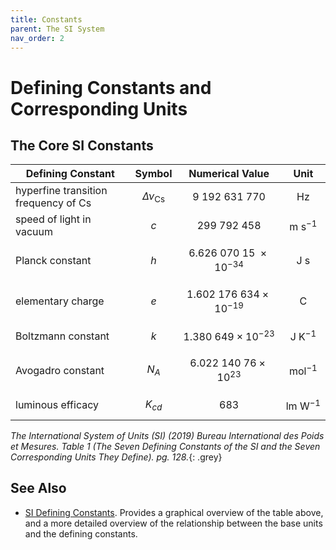 ```yaml
---
title: Constants
parent: The SI System
nav_order: 2
---
```


# Defining Constants and Corresponding Units

## The Core SI Constants

| **Defining Constant**                | **Symbol**                 | **Numerical Value**                 | **Unit**                     |
|--------------------------------------|----------------------------|-------------------------------------|------------------------------|
| hyperfine transition frequency of Cs | $$\Delta \nu_{\text{Cs}}$$ | $$9\ 192\ 631\ 770$$                | $$\text{Hz}$$                |
| speed of light in vacuum             | $$c$$                      | $$299\ 792\ 458$$                   | $$\text{m}\ \text{s}^{−1}$$  |
| Planck constant                      | $$h$$                      | $$6.626\ 070\ 15\ \times 10^{−34}$$ | $$\text{J}\ \text{s}$$       |
| elementary charge                    | $$e$$                      | $$1.602\ 176\ 634 × 10^{−19}$$      | $$\text{C}$$                 |
| Boltzmann constant                   | $$k$$                      | $$1.380\ 649 \times 10^{−23}$$      | $$\text{J}\ \text{K}^{−1}$$  |
| Avogadro constant                    | $$N_A$$                    | $$6.022\ 140\ 76 \times 10^{23}$$   | $$\text{mol}^{−1}$$          |
| luminous efficacy                    | $$K_{cd}$$                 | $$683$$                             | $$\text{lm}\ \text{W}^{−1}$$ |

_The International System of Units (SI) (2019) Bureau International des Poids et Mesures. Table 1 (The Seven Defining Constants of the SI and the Seven Corresponding
Units They Define). pg. 128._{: .grey}

## See Also

* [SI Defining Constants](https://metricsystem.net/si/defining-constants). Provides a graphical overview of the table above, and a more detailed overview of the relationship between the base units and the defining constants.